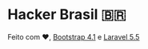 # Hacker Brasil 🇧🇷
Feito com ♥️, [Bootstrap 4.1](https://getbootstrap.com/docs/4.0/) e [Laravel 5.5](https://laravel.com/docs/5.5)
